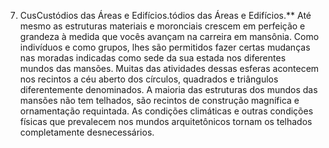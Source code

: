 ﻿7. CusCustódios das Áreas e Edifícios.tódios das Áreas e Edifícios.** Até mesmo as estruturas materiais e moronciais crescem em perfeição e grandeza à medida que vocês avançam na carreira em mansônia. Como indivíduos e como grupos, lhes são permitidos  fazer certas mudanças nas moradas indicadas como sede da sua estada nos diferentes mundos das mansões. Muitas das atividades dessas esferas acontecem nos recintos a céu aberto dos círculos, quadrados e triângulos diferentemente denominados. A maioria das estruturas dos mundos das mansões não tem telhados, são recintos de construção magnífica e ornamentação requintada. As condições climáticas e outras condições físicas que prevalecem nos mundos arquitetônicos tornam os telhados completamente desnecessários.